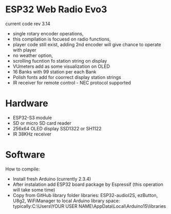 # ESP32 Web Radio Evo3
current code rev 3.14

- single rotary encoder operations, 
- this compilation is focuesd on radio functions,
- player code still exist, adding 2nd encoder will give chance to operate with player
- no weather option,
- scrolling fucntion fo station string on display
- VUmeters add as some visualization on OLED
- 16 Banks with 99 station per each Bank
- Polish fonts add for coorrect display station strings
- IR receiver for remote control - NEC protocol supported


# Hardware

- ESP32-S3 module
- SD or micro SD card reader
- 256x64 OLED display SSD1322 or SH1122
- IR 38KHz receiver

 
# Software

How to compile:
- Install fresh Arduino (currently 2.3.4)
- After instalation add ESP32 board package by Espressif (this operation will take some time)
- Copy from GitHub library folder libraries: 
  ESP32-audioI2S, ezButton, U8g2, WiFiManager to local Arduino library space:
  typically:C:\Users\YOUR USER NAME\AppData\Local\Arduino15\libraries